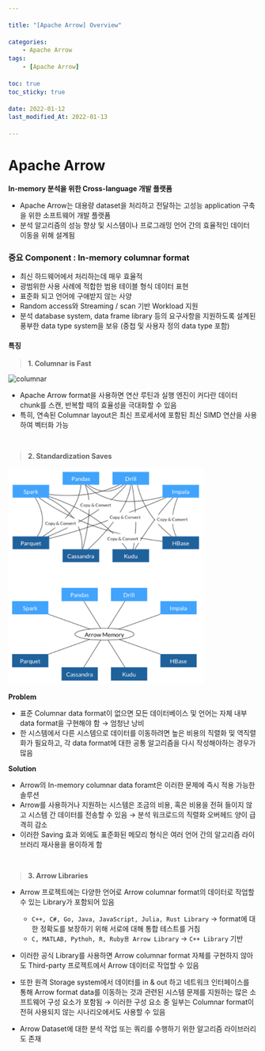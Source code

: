 ```yaml
---

title: "[Apache Arrow] Overview" 

categories: 
    - Apache Arrow
tags:
    - [Apache Arrow]

toc: true
toc_sticky: true

date: 2022-01-12
last_modified_At: 2022-01-13

---
```



# Apache Arrow 

**In-memory 분석을 위한 Cross-language 개발 플랫폼**

- Apache Arrow는 대용량 dataset을 처리하고 전달하는 고성능 application 구축을 위한 소프트웨어 개발 플랫폼
- 분석 알고리즘의 성능 향상 및 시스템이나 프로그래밍 언어 간의 효율적인 데이터 이동을 위해 설계됨

### 중요 Component : In-memory columnar format 
- 최신 하드웨어에서 처리하는데 매우 효율적
- 광범위한 사용 사례에 적합한 범용 테이블 형식 데이터 표현
- 표준화 되고 언어에 구애받지 않는 사양 
- Random access와 Streaming / scan 기반 Workload 지원 
- 분석 database system, data frame library 등의 요구사항을 지원하도록 설계된 풍부한 data type system을 보유 (중첩 및 사용자 정의 data type 포함)

#### 특징 
> **1. Columnar is Fast**

![columnar](/assets/img/columnar.png)

- Apache Arrow format을 사용하면 연산 루틴과 실행 엔진이 커다란 데이터 chunk를 스캔, 반복할 때의 효율성을 극대화할 수 있음 
- 특히, 연속된 Columnar layout은 최신 프로세서에 포함된 최신 SIMD 연산을 사용하여 벡터화 가능 

<br>

> **2. Standardization Saves** 

![standard](/assets/img/standardization.png)

**Problem**
- 표준 Columnar data format이 없으면 모든 데이터베이스 및 언어는 자체 내부 data format을 구현해야 함 → 엄청난 낭비 
- 한 시스템에서 다른 시스템으로 데이터를 이동하려면 높은 비용의 직렬화 및 역직렬화가 필요하고, 각 data format에 대한 공통 알고리즘을 다시 작성해야하는 경우가 많음 

**Solution**

- Arrow의 In-memory columnar data foramt은 이러한 문제에 즉시 적용 가능한 솔루션 
- Arrow를 사용하거나 지원하는 시스템은 조금의 비용, 혹은 비용을 전혀 들이지 않고 시스템 간 데이터를 전송할 수 있음 → 분석 워크로드의 직렬화 오버헤드 양이 급격히 감소
- 이러한 Saving 효과 외에도 표준화된 메모리 형식은 여러 언어 간의 알고리즘 라이브러리 재사용을 용이하게 함 

<br>

> **3. Arrow Libraries**

- Arrow 프로젝트에는 다양한 언어로 Arrow columnar format의 데이터로 작업할 수 있는 Library가 포함되어 있음 
  + `C++, C#, Go, Java, JavaScript, Julia, Rust Library` → format에 대한 정확도를 보장하기 위해 서로에 대해 통합 테스트를 거침 
  + `C, MATLAB, Pythoh, R, Ruby용 Arrow Library` → `C++ Library` 기반
 
- 이러한 공식 Library를 사용하면 Arrow columnar format 자체를 구현하지 않아도 Third-party 프로젝트에서 Arrow 데이터로 작업할 수 있음 
-  또한 원격 Storage system에서 데이터를 in & out 하고 네트워크 인터페이스를 통해 Arrow format data를 이동하는 것과 관련된 시스템 문제를 지원하는 많은 소프트웨어 구성 요소가 포함됨 → 이러한 구성 요소 중 일부는 Columnar format이 전혀 사용되지 않는 시나리오에서도 사용할 수 있음 
- Arrow Dataset에 대한 분석 작업 또는 쿼리를 수행하기 위한 알고리즘 라이브러리도 존재
